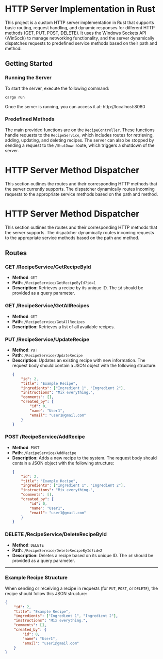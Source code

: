 # HTTP Server Implementation in Rust

This project is a custom HTTP server implementation in Rust that supports basic routing, request handling, and dynamic responses for different HTTP methods (GET, PUT, POST, DELETE). It uses the Windows Sockets API (WinSock) to manage networking functionality, and the server dynamically dispatches requests to predefined service methods based on their path and method.

## Getting Started

### Running the Server

To start the server, execute the following command:

```bash
cargo run
```


Once the server is running, you can access it at:
http://localhost:8080

### Predefined Methods

The main provided functions are on the `RecipeController`. These functions handle requests to the `RecipeService`, which includes routes for retrieving, adding, updating, and deleting recipes.
The server can also be stopped by sending a request to the `/ShutDown` route, which triggers a shutdown of the server.

# HTTP Server Method Dispatcher

This section outlines the routes and their corresponding HTTP methods that the server currently supports. The dispatcher dynamically routes incoming requests to the appropriate service methods based on the path and method.

# HTTP Server Method Dispatcher

This section outlines the routes and their corresponding HTTP methods that the server supports. The dispatcher dynamically routes incoming requests to the appropriate service methods based on the path and method.

## Routes

### GET /RecipeService/GetRecipeById
- **Method**: `GET`
- **Path**: `/RecipeService/GetRecipeById?id=1`
- **Description**: Retrieves a recipe by its unique ID. The `id` should be provided as a query parameter.

### GET /RecipeService/GetAllRecipes
- **Method**: `GET`
- **Path**: `/RecipeService/GetAllRecipes`
- **Description**: Retrieves a list of all available recipes.

### PUT /RecipeService/UpdateRecipe
- **Method**: `PUT`
- **Path**: `/RecipeService/UpdateRecipe`
- **Description**: Updates an existing recipe with new information. The request body should contain a JSON object with the following structure:
    ```json
    {
        "id": 2,
        "title": "Example Recipe",
        "ingredients": ["Ingredient 1", "Ingredient 2"],
        "instructions": "Mix everything.",
        "comments": [],
        "created_by": {
            "id": 0,
            "name": "User1",
            "email": "user1@gmail.com"
        }
    }
    ```

### POST /RecipeService/AddRecipe
- **Method**: `POST`
- **Path**: `/RecipeService/AddRecipe`
- **Description**: Adds a new recipe to the system. The request body should contain a JSON object with the following structure:
    ```json
    {
        "id": 2,
        "title": "Example Recipe",
        "ingredients": ["Ingredient 1", "Ingredient 2"],
        "instructions": "Mix everything.",
        "comments": [],
        "created_by": {
            "id": 0,
            "name": "User1",
            "email": "user1@gmail.com"
        }
    }
    ```

### DELETE /RecipeService/DeleteRecipeById
- **Method**: `DELETE`
- **Path**: `/RecipeService/DeleteRecipeById?id=2`
- **Description**: Deletes a recipe based on its unique ID. The `id` should be provided as a query parameter.

---

### Example Recipe Structure

When sending or receiving a recipe in requests (for `PUT`, `POST`, or `DELETE`), the recipe should follow this JSON structure:

```json
{
    "id": 2,
    "title": "Example Recipe",
    "ingredients": ["Ingredient 1", "Ingredient 2"],
    "instructions": "Mix everything.",
    "comments": [],
    "created_by": {
        "id": 0,
        "name": "User1",
        "email": "user1@gmail.com"
    }
}

